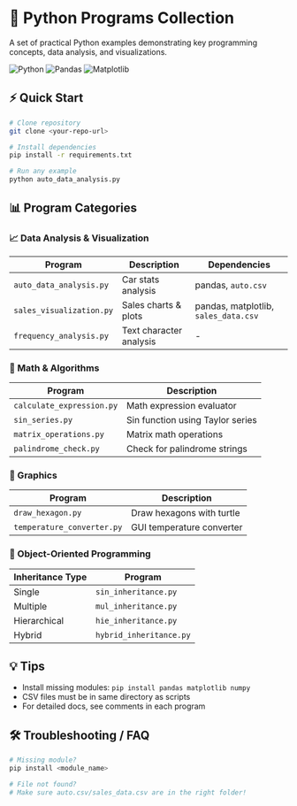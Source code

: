 # 🐍 Python Programs Collection

A set of practical Python examples demonstrating key programming concepts, data analysis, and visualizations.

![Python](https://img.shields.io/badge/Python-3.8%2B-blue)
![Pandas](https://img.shields.io/badge/pandas-2.0%2B-brightgreen)
![Matplotlib](https://img.shields.io/badge/matplotlib-3.5%2B-orange)

## ⚡ Quick Start

```bash
# Clone repository
git clone <your-repo-url>

# Install dependencies
pip install -r requirements.txt

# Run any example
python auto_data_analysis.py
```

## 📊 Program Categories

### 📈 Data Analysis & Visualization
| Program | Description | Dependencies |
|---------|-------------|-------------|
| `auto_data_analysis.py` | Car stats analysis | pandas, `auto.csv` |
| `sales_visualization.py` | Sales charts & plots | pandas, matplotlib, `sales_data.csv` |
| `frequency_analysis.py` | Text character analysis | - |

### 🧮 Math & Algorithms
| Program | Description |
|---------|-------------|
| `calculate_expression.py` | Math expression evaluator |
| `sin_series.py` | Sin function using Taylor series |
| `matrix_operations.py` | Matrix math operations |
| `palindrome_check.py` | Check for palindrome strings |

### 🎨 Graphics
| Program | Description |
|---------|-------------|
| `draw_hexagon.py` | Draw hexagons with turtle |
| `temperature_converter.py` | GUI temperature converter |

### 🧬 Object-Oriented Programming
| Inheritance Type | Program |
|-----------------|---------|
| Single | `sin_inheritance.py` |
| Multiple | `mul_inheritance.py` |
| Hierarchical | `hie_inheritance.py` |
| Hybrid | `hybrid_inheritance.py` |

## 💡 Tips

- Install missing modules: `pip install pandas matplotlib numpy`
- CSV files must be in same directory as scripts
- For detailed docs, see comments in each program

## 🛠️ Troubleshooting / FAQ

```python
# Missing module?
pip install <module_name>

# File not found?
# Make sure auto.csv/sales_data.csv are in the right folder!
```
